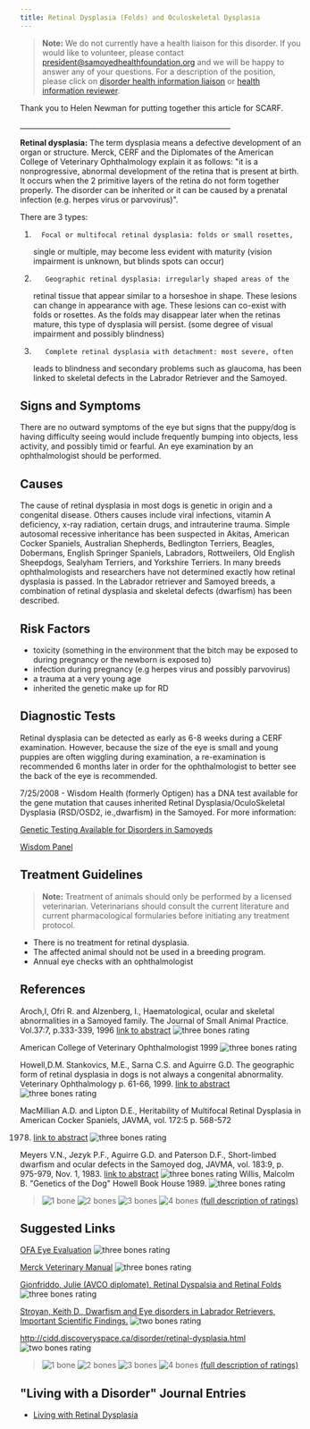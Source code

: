 ```yaml
---
title: Retinal Dysplasia (Folds) and Oculoskeletal Dysplasia
---
```

> **Note:** We do not currently have a health liaison for this disorder.
> If you would like to volunteer, please contact
> [president@samoyedhealthfoundation.org](mailto:president@samoyedhealthfoundation.org?subject=Questions%20about%20becoming%20a%20Health%20Information%20Liaison%20or%20Reviewer)
> and we will be happy to answer any of your questions.
> For a description of the position, please click on
> [disorder health information liaison](/become-a-health-information-liaison)
> or
> [health information reviewer](/become-a-health-information-reviewer).

 Thank you to Helen Newman for putting together this article for SCARF.

\_\_\_\_\_\_\_\_\_\_\_\_\_\_\_\_\_\_\_\_\_\_\_\_\_\_\_\_\_\_\_\_\_\_\_\_\_\_\_\_\_\_\_\_\_\_\_\_\_\_\_\_\_\_\_\_\_\__

**Retinal dysplasia:** The term dysplasia means a defective development
of an organ or structure.  Merck, CERF and the Diplomates of the
American College of Veterinary Ophthalmology explain it as follows: "it
is a nonprogressive, abnormal development of the retina that is present
at birth. It occurs when the 2 primitive layers of the retina do not
form together properly.  The disorder can be inherited or it can be
caused by a prenatal infection (e.g. herpes virus or parvovirus)".

There are 3 types:

1. ```
     Focal or multifocal retinal dysplasia: folds or small rosettes,
   ```

   single or multiple, may become less evident with maturity  (vision
   impairment is unknown, but blinds spots can occur)
2. ```
      Geographic retinal dysplasia: irregularly shaped areas of the
   ```

   retinal tissue that appear similar to a horseshoe in shape.  These
   lesions can change in appearance with age.  These lesions can co-exist
   with folds or rosettes.  As the folds may disappear later when the
   retinas mature, this type of dysplasia will persist.  (some degree of
   visual impairment and possibly blindness)
3. ```
      Complete retinal dysplasia with detachment: most severe, often
   ```

   leads to blindness and secondary problems such as glaucoma, has been
   linked to skeletal defects in the Labrador Retriever and the Samoyed.

## Signs and Symptoms

There are no outward symptoms of the eye but signs that the puppy/dog is
having difficulty seeing would include frequently bumping into objects,
less activity, and possibly timid or fearful.  An eye examination by an
ophthalmologist should be performed.

## Causes

The cause of retinal dysplasia in most dogs is genetic in origin and a
congenital disease.  Others causes include viral infections, vitamin A
deficiency, x-ray radiation, certain drugs, and intrauterine trauma.
Simple autosomal recessive inheritance has been suspected in Akitas,
American Cocker Spaniels, Australian Shepherds, Bedlington Terriers,
Beagles, Dobermans, English Springer Spaniels, Labradors, Rottweilers,
Old English Sheepdogs, Sealyham Terriers, and Yorkshire Terriers. In
many breeds ophthalmologists and researchers have not determined exactly
how retinal dysplasia is passed. In the Labrador retriever and Samoyed
breeds, a combination of retinal dysplasia and skeletal defects
(dwarfism) has been described.

## Risk Factors

* toxicity (something in the environment that the bitch may be exposed
  to during pregnancy or the newborn is exposed to)
* infection during pregnancy (e.g herpes virus and possibly parvovirus)
* a trauma at a very young age
* inherited the genetic make up for RD

## Diagnostic Tests

Retinal dysplasia can be detected as early as 6-8 weeks during a CERF
examination. However, because the size of the eye is small and young
puppies are often wiggling during examination, a re-examination is
recommended 6 months later in order for the ophthalmologist to better
see the back of the eye is recommended.

7/25/2008 - Wisdom Health (formerly Optigen) has a DNA test available for the gene mutation
that causes inherited Retinal Dysplasia/OculoSkeletal Dysplasia (RSD/OSD2,
ie.,dwarfism) in the Samoyed.  For more
information:

[Genetic Testing Available for Disorders in Samoyeds](https://www.samoyedhealthfoundation.org/diseases/genetic-disorders/)

[Wisdom Panel](https://breeder.wisdompanel.com/product/13)

## Treatment Guidelines

> **Note:** Treatment of animals should only be performed by a licensed
> veterinarian. Veterinarians should consult the current literature and
> current pharmacological formularies before initiating any treatment
> protocol.

* There is no treatment for retinal dysplasia.
* The affected animal should not be used in a breeding program.
* Annual eye checks with an ophthalmologist

## References

Aroch,I, Ofri R. and Alzenberg, I., Haematological, ocular and skeletal
abnormalities in a Samoyed family.  The Journal of Small Animal
Practice.  Vol.37:7, p.333-339,  1996    [link to
abstract](http://www.ncbi.nlm.nih.gov/entrez/query.fcgi?cmd=Retrieve&db=PubMed&list_uids=8840254&dopt=Citation) ![three
bones rating](/img/3-bones.gif)

American College of Veterinary Ophthalmologist  1999  ![three bones
rating](/img/3-bones.gif)

Howell,D.M. Stankovics, M.E., Sarna C.S. and Aguirre G.D.  The
geographic form of retinal dysplasia in dogs is not always a congenital
abnormality.  Veterinary Ophthalmology  p. 61-66, 1999.  [link to
abstract](http://www.ncbi.nlm.nih.gov/entrez/query.fcgi?db=pubmed&cmd=Retrieve&dopt=AbstractPlus&list_uids=11397243&query_hl=9&itool=pubmed_docsum)
![three bones rating](/img/3-bones.gif)

MacMillian A.D. and Lipton D.E., Heritability of Multifocal Retinal
Dysplasia in American Cocker Spaniels,  JAVMA, vol. 172:5 p. 568-572

1978. [link to
      abstract](http://www.ncbi.nlm.nih.gov/entrez/query.fcgi?db=pubmed&cmd=Retrieve&dopt=AbstractPlus&list_uids=632194&query_hl=13&itool=pubmed_docsum) ![three
      bones rating](/img/3-bones.gif)

Meyers V.N., Jezyk P.F., Aguirre G.D. and Paterson D.F., Short-limbed
dwarfism and ocular defects in the Samoyed dog,  JAVMA, vol. 183:9, p.
975-979, Nov. 1, 1983. [link to
abstract](http://www.ncbi.nlm.nih.gov/entrez/query.fcgi?itool=abstractplus&db=pubmed&cmd=Retrieve&dopt=abstractplus&list_uids=12002589) ![three
bones rating](/img/3-bones.gif)
Willis, Malcolm B.   "Genetics of the Dog"
Howell Book House 1989.  ![three bones
rating](/img/3-bones.gif)

> ![1 bone](/img/1-bone.gif)
> ![2 bones](/img/2-bones.gif)
> ![3 bones](/img/3-bones.gif)
> ![4 bones](/img/4-bones.gif)
> [(full description of ratings)](/diseases/ratings-what-do-they-mean)

## Suggested Links

[OFA Eye
Evaluation](https://www.ofa.org/?s=eye+evaluation)
![three bones rating](/img/3-bones.gif)

[Merck Veterinary
Manual](http://www.merckvetmanual.com/mvm/eye_and_ear/ophthalmology/ocular_fundus.html?qt=retinal%20dysplasia&alt=sh)
![three bones rating](/img/3-bones.gif)

[Gionfriddo, Julie (AVCO diplomate),  Retinal
Dyspalsia and Retinal
Folds](http://www.eyevet.ca/ret_dysplasia.html)
![three bones rating](/img/3-bones.gif)

[Stroyan, Keith D., Dwarfism and Eye disorders
in Labrador Retrievers, Important Scientific
Findings.](http://www.math.uiowa.edu/~stroyan/Shohola/Dwarf.htm)  ![two
bones rating](/img/2-bones.gif)

<http://cidd.discoveryspace.ca/disorder/retinal-dysplasia.html>  ![two
bones rating](/img/2-bones.gif)

> ![1 bone](/img/1-bone.gif)
> ![2 bones](/img/2-bones.gif)
> ![3 bones](/img/3-bones.gif)
> ![4 bones](/img/4-bones.gif)
> [(full description of ratings)](/diseases/ratings-what-do-they-mean)

## "Living with a Disorder" Journal Entries

* [Living with Retinal Dysplasia](/diseases/retinal-dysplasia-folds-living-with-retinal-dysplasia)